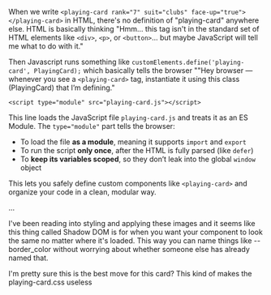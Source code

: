 When we write ```<playing-card rank="7" suit="clubs" face-up="true"></playing-card>``` in HTML, there's no definition of "playing-card" anywhere else. HTML is basically thinking "Hmm… this tag isn't in the standard set of HTML elements like ```<div>```, ```<p>```, or ```<button>```... but maybe JavaScript will tell me what to do with it."

Then Javascript runs something like ```customElements.define('playing-card', PlayingCard);``` which basically tells the browser ""Hey browser — whenever you see a ```<playing-card>``` tag, instantiate it using this class (PlayingCard) that I’m defining."



```
<script type="module" src="playing-card.js"></script>
```

This line loads the JavaScript file `playing-card.js` and treats it as an ES Module. The `type="module"` part tells the browser:

- To load the file **as a module**, meaning it supports `import` and `export`
- To run the script **only once**, after the HTML is fully parsed (like `defer`)
- To **keep its variables scoped**, so they don’t leak into the global `window` object

This lets you safely define custom components like `<playing-card>` and organize your code in a clean, modular way.

...

I've been reading into styling and applying these images and it seems like this thing called Shadow DOM is for when you want your component to look the same no matter where it's loaded. This way you can name things like --border_color without worrying about whether someone else has already named that. 

I'm pretty sure this is the best move for this card? This kind of makes the playing-card.css useless

